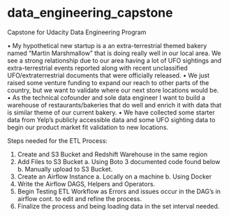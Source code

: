 # data_engineering_capstone
Capstone for Udacity Data Engineering Program


•	My hypothetical new startup is a an extra-terrestrial themed bakery named “Martin Marshmallow” that is doing really well in our local area. We see a strong relationship due to our area having a lot of UFO sightings and extra-terrestrial events reported along with recent unclassified UFO/extraterrestrial documents that were officially released.
•	We just raised some venture funding to expand our reach to other parts of the country, but we want to validate where our next store locations would be.  
•	As the technical cofounder and sole data engineer I want to build a warehouse of restaurants/bakeries that do well and enrich it with data that is similar theme of our current bakery. 
•	We have collected some starter data from Yelp’s publicly accessible data and some UFO
 sighting data to begin our product market fit validation to new locations.


Steps needed for the ETL Process: 
1.	Create and S3 Bucket and Redshift Warehouse in the same region 
2.	Add Files to S3 Bucket 
a.	Using Boto 3 documented code found below 
b.	Manually upload to S3 Bucket. 
3.	Create an Airflow Instance
a.	Locally on a machine
b.	Using Docker
4.	Write the Airflow DAGS, Helpers and Operators.
5.	Begin Testing ETL Workflow as Errors and issues occur in the DAG’s in airflow cont. to edit and refine the process. 
6.	Finalize the process and being loading data in the set interval needed. 
